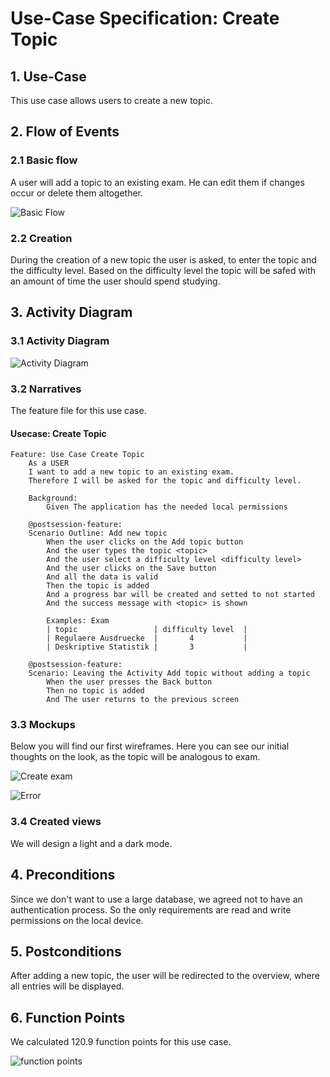 # Use-Case Specification: Create Topic

## 1. Use-Case
This use case allows users to create a new topic.

## 2. Flow of Events
### 2.1 Basic flow
A user will add a topic to an existing exam. He can edit them if changes occur or delete them altogether.

![Basic Flow](https://github.com/nEXam-App/nEXam-doc/blob/861925ad9fd5208579205441ed99b85b9dc07c43/diagrams/nEXam-basic%20flow%20topic.jpg)

### 2.2 Creation
During the creation of a new topic the user is asked, to enter the topic and the difficulty level.
Based on the difficulty level the topic will be safed with an amount of time the user should spend studying.

## 3. Activity Diagram
### 3.1 Activity Diagram
![Activity Diagram](https://github.com/nEXam-App/nEXam-doc/blob/bafb0e93da82652e75b73ab68f5ddb4727a8c543/diagrams/activity%20diagram/nEXam-activity%20diagram%20CreateTopic.jpg)

### 3.2 Narratives
The feature file for this use case.
#### Usecase: Create Topic
```Gherkin
Feature: Use Case Create Topic
    As a USER 
    I want to add a new topic to an existing exam.
    Therefore I will be asked for the topic and difficulty level.

    Background:
        Given The application has the needed local permissions

    @postsession-feature:
    Scenario Outline: Add new topic
        When the user clicks on the Add topic button
        And the user types the topic <topic>
        And the user select a difficulty level <difficulty level>
        And the user clicks on the Save button
        And all the data is valid
        Then the topic is added 
        And a progress bar will be created and setted to not started
        And the success message with <topic> is shown

        Examples: Exam
        | topic                 | difficulty level  |
        | Regulaere Ausdruecke  |       4           |
        | Deskriptive Statistik |       3           |

    @postsession-feature:
    Scenario: Leaving the Activity Add topic without adding a topic
        When the user presses the Back button 
        Then no topic is added
        And The user returns to the previous screen
```

### 3.3 Mockups

Below you will find our first wireframes. Here you can see our initial thoughts on the look, as the topic will be analogous to exam.

![Create exam](https://github.com/nEXam-App/nEXam-doc/blob/main/wireframes/create%20edit%20exam.PNG)

![Error](https://github.com/nEXam-App/nEXam-doc/blob/main/wireframes/error.PNG)

### 3.4 Created views

We will design a light and a dark mode.

<!--<img src="https://github.com/nEXam-App/nEXam-doc/blob/main/wireframes/create%20exam.png" alt="drawing" width="350"/>
<img src="https://github.com/nEXam-App/nEXam-doc/blob/main/wireframes/create%20exam%20light.png" alt="drawing" width="350"/>
<img src="https://github.com/nEXam-App/nEXam-doc/blob/main/wireframes/examError_dark.png" alt="drawing" width="350"/>
<img src="https://github.com/nEXam-App/nEXam-doc/blob/main/wireframes/examError_light.png" alt="drawing" width="350"/>-->

## 4. Preconditions

Since we don't want to use a large database, we agreed not to have an authentication process. So the only requirements are read and write permissions on the local device.

## 5. Postconditions
After adding a new topic, the user will be redirected to the overview, where all entries will be displayed.

## 6. Function Points
We calculated 120.9 function points for this use case.

![function points](https://github.com/nEXam-App/nEXam-doc/blob/bafb0e93da82652e75b73ab68f5ddb4727a8c543/diagrams/FP/FPCreateTopic.PNG)
